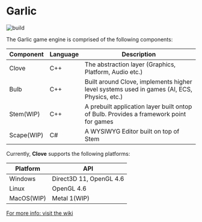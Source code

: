 # Garlic
![build](https://github.com/AGarlicMonkey/Garlic/workflows/build/badge.svg)

The Garlic game engine is comprised of the following components:

|Component|Language|Description|
|-|-|-|
|Clove|C++|The abstraction layer (Graphics, Platform, Audio etc.)|
|Bulb|C++|Built around Clove, implements higher level systems used in games (AI, ECS, Physics, etc.)|
|Stem(WIP)|C++|A prebuilt application layer built ontop of Bulb. Provides a framework point for games|
|Scape(WIP)|C#|A WYSIWYG Editor built on top of Stem|

Currently, **Clove** supports the following platforms:

|**Platform**|**API**|
|-|-|
|Windows|Direct3D 11, OpenGL 4.6|
|Linux|OpenGL 4.6|
|MacOS(WIP)|Metal 1(WIP)|

[For more info: visit the wiki](https://github.com/AGarlicMonkey/Clove/wiki)
